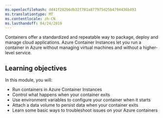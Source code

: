 ```yaml
---
ms.openlocfilehash: dd41f282b6db32f781a877975d25b4794436b493
ms.translationtype: MT
ms.contentlocale: zh-CN
ms.lasthandoff: 04/24/2019
---
```

Containers offer a standardized and repeatable way to package, deploy and manage cloud applications. Azure Container Instances let you run a container in Azure without managing virtual machines and without a higher-level service.

## <a name="learning-objectives"></a>Learning objectives

In this module, you will:

- Run containers in Azure Container Instances
- Control what happens when your container exits
- Use environment variables to configure your container when it starts
- Attach a data volume to persist data when your container exits
- Learn some basic ways to troubleshoot issues on your Azure containers